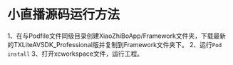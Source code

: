 # 小直播源码运行方法
1、在与Podfile文件同级目录创建XiaoZhiBoApp/Framework文件夹，下载最新的TXLiteAVSDK_Professional版并复制到Framework文件夹下。
2、运行`Pod install`
3、打开xcworkspace文件，运行工程。

